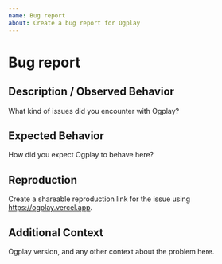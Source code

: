 ```yaml
---
name: Bug report
about: Create a bug report for Ogplay
---
```


# Bug report

## Description / Observed Behavior

What kind of issues did you encounter with Ogplay?

## Expected Behavior

How did you expect Ogplay to behave here?

## Reproduction

Create a shareable reproduction link for the issue using https://ogplay.vercel.app.

## Additional Context

Ogplay version, and any other context about the problem here.
